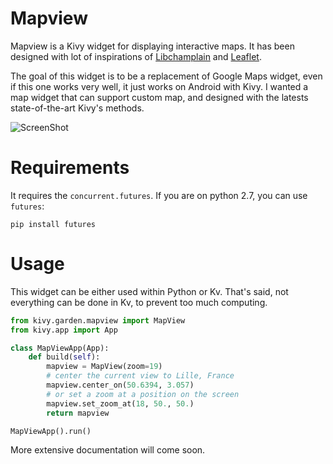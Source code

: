 # Mapview

Mapview is a Kivy widget for displaying interactive maps. It has been
designed with lot of inspirations of
[Libchamplain](https://wiki.gnome.org/Projects/libchamplain) and
[Leaflet](http://leafletjs.com/).

The goal of this widget is to be a replacement of Google Maps widget,
even if this one works very well, it just works on Android with Kivy.
I wanted a map widget that can support custom map, and designed with
the latests state-of-the-art Kivy's methods.

![ScreenShot](https://raw.github.com/kivy-garden/garden.mapview/master/screenshot.png)

# Requirements

It requires the `concurrent.futures`. If you are on python 2.7, you can
use `futures`:

```
pip install futures
```

# Usage

This widget can be either used within Python or Kv. That's said, not
everything can be done in Kv, to prevent too much computing.

```python
from kivy.garden.mapview import MapView
from kivy.app import App

class MapViewApp(App):
    def build(self):
        mapview = MapView(zoom=19)
        # center the current view to Lille, France
        mapview.center_on(50.6394, 3.057)
        # or set a zoom at a position on the screen
        mapview.set_zoom_at(18, 50., 50.)
        return mapview

MapViewApp().run()
```

More extensive documentation will come soon.
